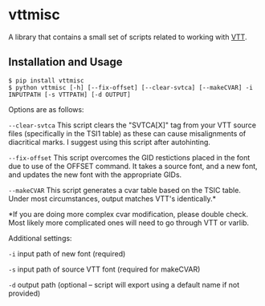 # vttmisc

A library that contains a small set of scripts related to working with [VTT](https://docs.microsoft.com/en-us/typography/tools/vtt/). 

## Installation and Usage

```
$ pip install vttmisc
$ python vttmisc [-h] [--fix-offset] [--clear-svtca] [--makeCVAR] -i INPUTPATH [-s VTTPATH] [-d OUTPUT]
```

Options are as follows:

`--clear-svtca`
This script clears the "SVTCA[X]" tag from your VTT source files (specifically in the TSI1 table) as these can cause misalignments of diacritical marks. I suggest using this script after autohinting.

`--fix-offset`
This script overcomes the GID restictions placed in the font due to use of the OFFSET command. It takes a source font, and a new font, and updates the new font with the appropriate GIDs. 

`--makeCVAR`
This script generates a cvar table based on the TSIC table. Under most circumstances, output matches VTT's identically.*

*If you are doing more complex cvar modification, please double check. Most likely more complicated ones will need to go through VTT or varlib.

Additional settings:

`-i` input path of new font (required)

`-s` input path of source VTT font (required for makeCVAR)

`-d` output path (optional – script will export using a default name if not provided)

